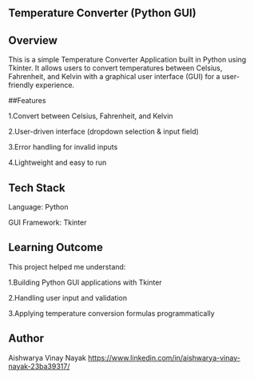 ## Temperature Converter (Python GUI)

## Overview

This is a simple Temperature Converter Application built in Python using Tkinter.
It allows users to convert temperatures between Celsius, Fahrenheit, and Kelvin with a graphical user interface (GUI) for a user-friendly experience.

##Features

1.Convert between Celsius, Fahrenheit, and Kelvin

2.User-driven interface (dropdown selection & input field)

3.Error handling for invalid inputs

4.Lightweight and easy to run



## Tech Stack

Language: Python

GUI Framework: Tkinter



## Learning Outcome


This project helped me understand:

1.Building Python GUI applications with Tkinter

2.Handling user input and validation

3.Applying temperature conversion formulas programmatically


## Author

Aishwarya Vinay Nayak https://www.linkedin.com/in/aishwarya-vinay-nayak-23ba39317/

